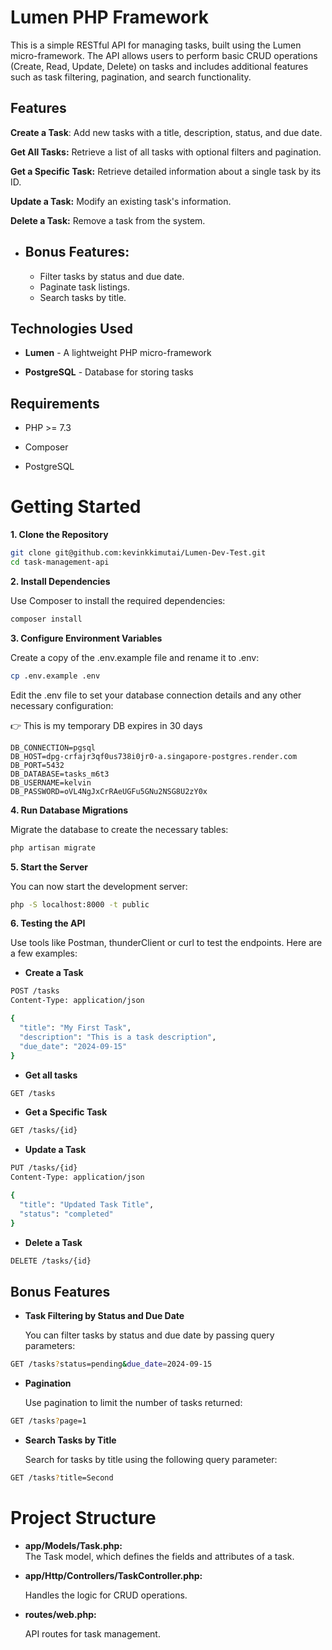 # Lumen PHP Framework

This is a simple RESTful API for managing tasks, built using the Lumen micro-framework. The API allows users to perform basic CRUD operations (Create, Read, Update, Delete) on tasks and includes additional features such as task filtering, pagination, and search functionality.

## Features
<b>Create a Task</b>: Add new tasks with a title, description, status, and due date.

<b>Get All Tasks:</b> Retrieve a list of all tasks with optional filters and pagination.

<b>Get a Specific Task:</b> Retrieve detailed information about a single task by its ID.

<b>Update a Task:</b> Modify an existing task's information.

<b>Delete a Task:</b> Remove a task from the system.

- ## Bonus Features:
     - Filter tasks by status and due date.
     - Paginate task listings.
     - Search tasks by title.

## Technologies Used
* <b>Lumen</b> - A lightweight PHP micro-framework

* <b>PostgreSQL</b> - Database for storing tasks

## Requirements
* PHP >= 7.3

* Composer

* PostgreSQL

# Getting Started
<b> 1. Clone the Repository</b>
```bash
git clone git@github.com:kevinkkimutai/Lumen-Dev-Test.git
cd task-management-api
```
<b>2. Install Dependencies</b>

Use Composer to install the required dependencies:
```bash
composer install
```
<b>3. Configure Environment Variables</b>

Create a copy of the .env.example file and rename it to .env:
```bash
cp .env.example .env
```

Edit the .env file to set your database connection details and any other necessary configuration: 

👉 This is my temporary DB expires in 30 days
```env
DB_CONNECTION=pgsql
DB_HOST=dpg-crfajr3qf0us738i0jr0-a.singapore-postgres.render.com
DB_PORT=5432
DB_DATABASE=tasks_m6t3
DB_USERNAME=kelvin
DB_PASSWORD=oVL4NgJxCrRAeUGFu5GNu2NSG8U2zY0x
```

<b>4. Run Database Migrations</b>

Migrate the database to create the necessary tables:

```bash
php artisan migrate
```
<b>5. Start the Server</b>

You can now start the development server:
```bash
php -S localhost:8000 -t public
```
<b>6. Testing the API</b>

Use tools like Postman, thunderClient or curl to test the endpoints. Here are a few examples:

* <b> Create a Task</b>
```bash
POST /tasks
Content-Type: application/json

{
  "title": "My First Task",
  "description": "This is a task description",
  "due_date": "2024-09-15"
}

```

* <b>Get all tasks</b>
```bash
GET /tasks
```
* <b>Get a Specific Task</b>
```bash
GET /tasks/{id}
```
* <b>Update a Task</b>
```bash
PUT /tasks/{id}
Content-Type: application/json

{
  "title": "Updated Task Title",
  "status": "completed"
}
```

* <b>Delete a Task</b>
```bash
DELETE /tasks/{id}
```
## Bonus Features
* <b>Task Filtering by Status and Due Date</b>

   You can filter tasks by status and due date by passing query parameters:
```bash
GET /tasks?status=pending&due_date=2024-09-15
```

* <b>Pagination</b>

  Use pagination to limit the number of tasks returned:
```bash
GET /tasks?page=1
```

* <b>Search Tasks by Title</b>

    Search for tasks by title using the following query parameter:
```bash
GET /tasks?title=Second
```

# Project Structure
* <b>app/Models/Task.php:</b>   
The Task model, which defines the fields and attributes of a task.

* <b>app/Http/Controllers/TaskController.php:</b>

    Handles the logic for CRUD operations.

* <b>routes/web.php:</b>

    API routes for task management.

